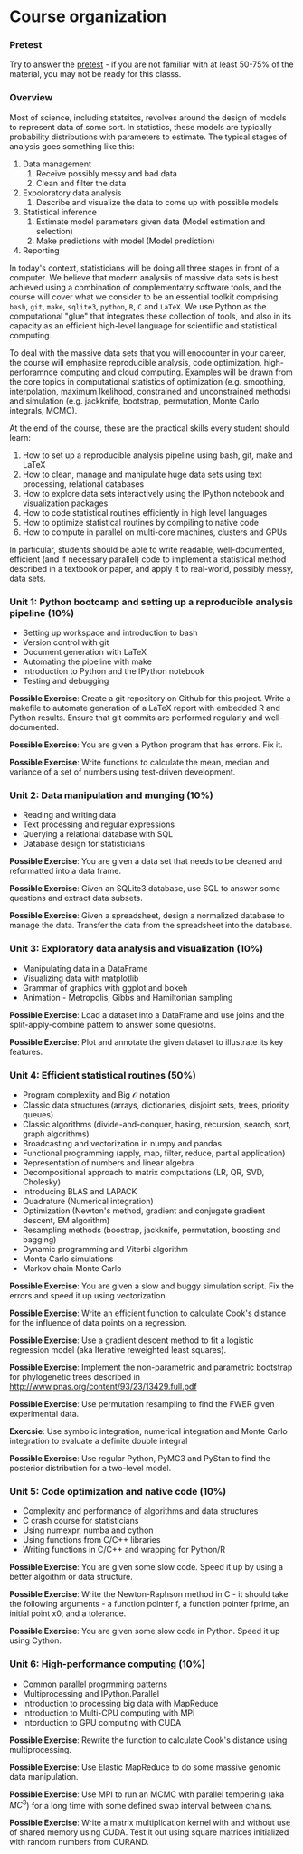 Course organization
===========================

### Pretest

Try to answer the [pretest](pretest.html) - if you are not familiar with at least 50-75% of the material, you may not be ready for this classs.

### Overview

Most of science, including statsitcs, revolves around the design of models to represent data of some sort. In statistics, these models are typically probability distributions with parameters to estimate. The typical stages of analysis goes something like this:

1. Data management 
    1. Receive possibly messy and bad data
    2. Clean and filter the data 
2. Expoloratory data analysis
    1. Describe and visualize the data to come up with possible models
3. Statistical inference
    1. Estimate model parameters given data (Model estimation and selection)
    2. Make predictions with model (Model prediction)
4. Reporting

In today's context, statisticians will be doing all three stages in front of a computer. We believe that modern analysiis of massive data sets is best achieved using a combination of complementatry software tools, and the course will cover what we consider to be an essential toolkit comprising `bash`, `git`, `make`, `sqlite3`, `python`, `R`, `C` and `LaTeX`. We use Python as the computational "glue" that integrates these collection of tools, and also in its capacity as an efficient high-level language for scientiific and statistical computing.

To deal with the massive data sets that you will enocounter in your career, the course will emphasize reproducible analysis, code optimization, high-perforamnce computing and cloud computing. Examples will be drawn from the core topics in computational statistics of optimization (e.g. smoothing, interpolation, maximum lkelihood, constrained and unconstrained methods) and simulation (e.g. jackknife, bootstrap, permutation, Monte Carlo integrals, MCMC).

At the end of the course, these are the practical skills every student should learn:

1. How to set up a reproducible analysis pipeline using bash, git, make and LaTeX
2. How to clean, manage and manipulate huge data sets using text processing, relational databases
3. How to explore data sets interactively using the IPython notebook and visualization packages
4. How to code statistical routines efficiently in high level languages 
5. How to optimize statistical routines by compiling to native code
6. How to compute in parallel on multi-core machines, clusters and GPUs

In particular, students should be able to write readable, well-documented, efficient (and if necessary parallel) code to implement a statistical method described in a textbook or paper, and apply it to real-world, possibly messy, data sets.

### Unit 1: Python bootcamp and setting up a reproducible analysis pipeline (10%)
* Setting up workspace and introduction to bash
* Version control with git
* Document generation with LaTeX
* Automating the pipeline with make
* Introduction to Python and the IPython notebook
* Testing and debugging

**Possible Exercise**: Create a git repository on Github for this project. Write a makefile to automate generation of a LaTeX report with embedded R and Python results. Ensure that git commits are performed regularly and well-documented.

**Possible Exercise**: You are given a Python program that has errors. Fix it.

**Possible Exercise**: Write functions to calculate the mean, median and variance of a set of numbers using test-driven development.

### Unit 2: Data manipulation and munging (10%)
* Reading and writing data
* Text processing and regular expressions
* Querying a relational database with SQL
* Database design for statisticians

**Possible Exercise**: You are given a data set that needs to be cleaned and reformatted into a data frame.

**Possible Exercise**: Given an SQLite3 database, use SQL to answer some questions and extract data subsets.

**Possible Exercise**: Given a spreadsheet, design a normalized database to manage the data. Transfer the data from the spreadsheet into the database.

### Unit 3: Exploratory data analysis and visualization (10%)
* Manipulating data in a DataFrame
* Visualizing data with matplotlib
* Grammar of graphics with ggplot and bokeh
* Animation - Metropolis, Gibbs and Hamiltonian sampling

**Possible Exercise**: Load a dataset into a DataFrame and use joins and the split-apply-combine pattern to answer some quesiotns.

**Possible Exercise**: Plot and annotate the given dataset to illustrate its key features.

### Unit 4: Efficient statistical routines (50%)

* Program complexiity and Big $\mathcal{O}$ notation
* Classic data structures (arrays, dictionaries, disjoint sets, trees, priority queues)
* Classic algorithms (divide-and-conquer, hasing, recursion, search, sort, graph algorithms)
* Broadcasting and vectorization in numpy and pandas
* Functional programming (apply, map, filter, reduce, partial application)
* Representation of numbers and linear algebra
* Decompositional approach to matrix computations (LR, QR, SVD, Cholesky)
* Introducing BLAS and LAPACK
* Quadrature (Numerical integration)
* Optimization (Newton's method, gradient and conjugate gradient descent, EM algorithm)
* Resampling methods (boostrap, jackknife, permutation, boosting and bagging)
* Dynamic programming and Viterbi algorithm
* Monte Carlo simulations
* Markov chain Monte Carlo

**Possible Exercise**: You are given a slow and buggy simulation script. Fix the errors and speed it up using vectorization.

**Possible Exercise**: Write an efficient function to calculate Cook's distance for the influence of data points on a regression.

**Possible Exercise**: Use a gradient descent method to fit a logistic regression model (aka Iterative reweighted least squares).

**Possible Exercise**: Implement the non-parametric and parametric bootstrap for phylogenetic trees described in <http://www.pnas.org/content/93/23/13429.full.pdf>

**Possible Exercise**: Use permutation resampling to find the FWER given experimental data.

**Exercsie**: Use symbolic integration, numerical integration and Monte Carlo integration to evaluate a definite double integral

**Possible Exercise**: Use regular Python, PyMC3 and PyStan to find the posterior distribution for a two-level model.

### Unit 5: Code optimization and native code (10%)
* Complexity and performance of algorithms and data structures
* C crash course for statisticians
* Using numexpr, numba and cython
* Using functions from C/C++ libraries
* Writing functions in C/C++ and wrapping for Python/R

**Possible Exercise**: You are given some slow code. Speed it up by using a better algoithm or data structure.

**Possible Exercise**: Write the Newton-Raphson method in C - it should take the following arguments - a function pointer f, a function pointer fprime, an initial point x0, and a tolerance.

**Possible Exercise**: You are given some slow code in Python. Speed it up using Cython.

### Unit 6: High-performance computing (10%)
* Common parallel progrmming patterns
* Multiprocessing and IPython.Parallel
* Introduction to processing big data with MapReduce
* Introduction to Multi-CPU computing with MPI
* Intorduction to GPU computing with CUDA

**Possible Exercise**: Rewrite the function to calculate Cook's distance using multiprocessing.

**Possible Exercise**: Use Elastic MapReduce to do some massive genomic data manipulation.

**Possible Exercise**: Use MPI to run an MCMC with parallel temperinig (aka $MC^3$) for a long time with some defined swap interval between chains.

**Possible Exercise**: Write a matrix multiplication kernel with and without use of shared memory using CUDA. Test it out using square matrices initialized with random numbers from CURAND. 

